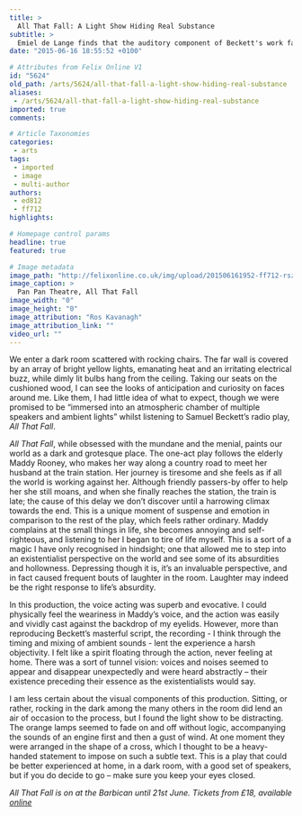 ```yaml
---
title: >
  All That Fall: A Light Show Hiding Real Substance
subtitle: >
  Emiel de Lange finds that the auditory component of Beckett's work far outweighs the visuals
date: "2015-06-16 18:55:52 +0100"

# Attributes from Felix Online V1
id: "5624"
old_path: /arts/5624/all-that-fall-a-light-show-hiding-real-substance
aliases:
 - /arts/5624/all-that-fall-a-light-show-hiding-real-substance
imported: true
comments:

# Article Taxonomies
categories:
 - arts
tags:
 - imported
 - image
 - multi-author
authors:
 - ed812
 - ff712
highlights:

# Homepage control params
headline: true
featured: true

# Image metadata
image_path: "http://felixonline.co.uk/img/upload/201506161952-ff712-rsz_203.jpg"
image_caption: >
  Pan Pan Theatre, All That Fall
image_width: "0"
image_height: "0"
image_attribution: "Ros Kavanagh"
image_attribution_link: ""
video_url: ""
---
```


We enter a dark room scattered with rocking chairs. The far wall is covered by an array of bright yellow lights, emanating heat and an irritating electrical buzz, while dimly lit bulbs hang from the ceiling. Taking our seats on the cushioned wood, I can see the looks of anticipation and curiosity on faces around me. Like them, I had little idea of what to expect, though we were promised to be “immersed into an atmospheric chamber of multiple speakers and ambient lights” whilst listening to Samuel Beckett’s radio play, _All That Fall_.

_All That Fall_, while obsessed with the mundane and the menial, paints our world as a dark and grotesque place. The one-act play follows the elderly Maddy Rooney, who makes her way along a country road to meet her husband at the train station. Her journey is tiresome and she feels as if all the world is working against her. Although friendly passers-by offer to help her she still moans, and when she finally reaches the station, the train is late; the cause of this delay we don’t discover until a harrowing climax towards the end. This is a unique moment of suspense and emotion in comparison to the rest of the play, which feels rather ordinary. Maddy complains at the small things in life, she becomes annoying and self-righteous, and listening to her I began to tire of life myself. This is a sort of a magic I have only recognised in hindsight; one that allowed me to step into an existentialist perspective on the world and see some of its absurdities and hollowness. Depressing though it is, it’s an invaluable perspective, and in fact caused frequent bouts of laughter in the room. Laughter may indeed be the right response to life’s absurdity.

In this production, the voice acting was superb and evocative. I could physically feel the weariness in Maddy’s voice, and the action was easily and vividly cast against the backdrop of my eyelids. However, more than reproducing Beckett’s masterful script, the recording - I think through the timing and mixing of ambient sounds - lent the experience a harsh objectivity. I felt like a spirit floating through the action, never feeling at home. There was a sort of tunnel vision: voices and noises seemed to appear and disappear unexpectedly and were heard abstractly – their existence preceding their essence as the existentialists would say.

I am less certain about the visual components of this production. Sitting, or rather, rocking in the dark among the many others in the room did lend an air of occasion to the process, but I found the light show to be distracting. The orange lamps seemed to fade on and off without logic, accompanying the sounds of an engine first and then a gust of wind. At one moment they were arranged in the shape of a cross, which I thought to be a heavy-handed statement to impose on such a subtle text. This is a play that could be better experienced at home, in a dark room, with a good set of speakers, but if you do decide to go – make sure you keep your eyes closed.

_All That Fall is on at the Barbican until 21st June. Tickets from £18, available [online](http://www.barbican.org.uk/theatre/event-detail.asp?ID=16931)_
